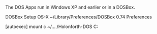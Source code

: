 The DOS Apps run in Windows XP and earlier or in a DOSBox.

DOSBox Setup
OS-X  ~/Library/Preferences/DOSBox 0.74 Preferences

[autoexec]
mount c  ~/..../Holonforth-DOS
C:

